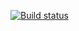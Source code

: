[![Build status](https://ci.appveyor.com/api/projects/status/s36tdv96wjmenhqb?svg=true)](https://ci.appveyor.com/project/ShaNS8D/rhj-7-2)

